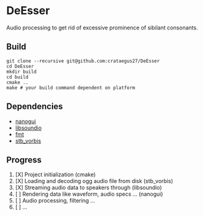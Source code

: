 DeEsser
====================

Audio processing to get rid of excessive prominence of sibilant consonants.

## Build

```
git clone --recursive git@github.com:crataegus27/DeEsser
cd DeEsser
mkdir build
cd build 
cmake ..
make # your build command dependent on platform
```

## Dependencies

 - [nanogui](https://github.com/mitsuba-renderer/nanogui)
 - [libsoundio](https://github.com/andrewrk/libsoundio)
 - [fmt](https://github.com/fmtlib/fmt)
 - [stb_vorbis](http://nothings.org/stb_vorbis/)

 ## Progress

 1. [X] Project initialization (cmake)
 2. [X] Loading and decoding ogg audio file from disk (stb_vorbis)
 3. [X] Streaming audio data to speakers through (libsoundio)
 4. [ ] Rendering data like waveform, audio specs ... (nanogui)
 5. [ ] Audio processing, filtering ...
 6. [ ] ...
